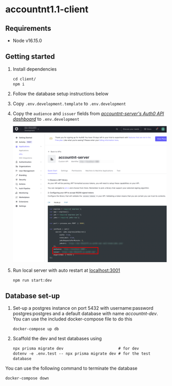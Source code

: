 # accountnt1.1-client

## Requirements

-   Node v16.15.0

## Getting started

1. Install dependencies
    ```shell
    cd client/
    npm i
    ```
2. Follow the database setup instructions below
3. Copy `.env.development.template` to `.env.development`
4. Copy the `audience` and `issuer` fields from [_accountnt-server's Auth0 API dashboard_](https://manage.auth0.com/dashboard/) to `.env.development`

    ![auth0 audience and issuer configuration](./docs/img/auth0Config.png)

5. Run local server with auto restart at [localhost:3001](http://localhost:3001)
    ```shell
    npm run start:dev
    ```

## Database set-up

1. Set-up a postgres instance on port 5432 with username:password postgres:postgres and a default database with name _accountnt-dev_. You can use the included docker-compose file to do this

    ```
    docker-compose up db
    ```

2. Scaffold the dev and test databases using

    ```
    npx prisma migrate dev                        # for dev
    dotenv -e .env.test -- npx prisma migrate dev # for the test database
    ```

You can use the following command to terminate the database

```
docker-compose down
```
